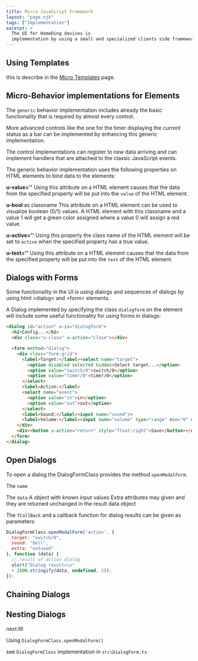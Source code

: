 ```yaml
---
title: Micro JavaScript Framework
layout: "page.njk"
tags: ["Implementation"]
excerpt: >
  The UI for HomeDing devices is 
  implementation by using a small and specialized clients side framework fousing on a small implementation footprint to make it usable in embedded devices.
---
```


## Using Templates

this is describe in the [Micro Templates](/dev/microtemplates.md) page.

<!-- * Task Queue => Promises -->


## Micro-Behavior implementations for Elements

The `generic` behavior implementation includes already the basic functionality that is required by almost every control.

More advanced controls like the one for the timer displaying the current status as a bar can be implemented by enhancing this generic implementation.

The control implementations can register to new data arriving and can implement handlers that are attached to the classic JavaScript events.

The generic behavior implementation uses the following properties on HTML elements to bind data to the elements:

**u-value='<propertyname>'** Using this attribute on a HTML element causes that the data from the specified property will be put into the `value` of the HTML element.

**u-bool** as classname
This attribute on a HTML element can be used to visualize boolean (0/1) values.
A HTML element with this classname and a value 1 will get a green color assigned where a value 0 will assign a red value.

**u-active='<propertyname>'** Using this property the class name of the HTML element will be set to `active` when the specified property has a true value.

**u-text='<propertyname>'** Using this attribute on a HTML element causes that the data from the specified property will be put into the `text` of the HTML element.

<!-- * once buttons -->

<!-- * function binding -->

<!-- * data binding -->


## Dialogs with Forms

Some functionality in the UI is using dialogs and sequences of dialogs by using html &gt;dialog&lt; and &gt;form&lt; elements.

A Dialog implemented by specifying the class `dialogform` on the element will include some useful functionality for using forms in dialogs:

``` html
<dialog id="action" u-is="dialogform">
  <h2>Config...</h2>
  <div class="u-close" u-action="close"></div>

  <form method="dialog">
    <div class="form-grid">
      <label>Target:</label><select name="target">
        <option disabled selected hidden>Select target...</option>
        <option value="switch/0">switch/0</option>
        <option value="timer/0">timer/0</option>
      </select>
      <label>Action:</label>
      <select name="event">
        <option value="in">in</option>
        <option value="out">out</option>
      </select>
      <label>Sound:</label><input name="sound"/>
      <label>Volume:</label><input name="volume" type="range" min="0" max="15" />
    </div>
    <div><button u-action="return" style="float:right">Save</button></div>
  </form>
</dialog>
```

## Open Dialogs

To open a dialog the DialogFormClass provides the method `openModalForm`.

The `name` 

The `data` 
A object with known input values
Extra attributes may given and they are returned unchanged in the result data object

The `fCallBack`
and a callback function for dialog results can be given as parameters:

``` javascript
DialogFormClass.openModalForm('action', {
  target: "switch/0",
  sound: "bell",
  extra: "notused"
}, function (data) {
  // result of action dialog 
  alert("Dialog result=\n"
  + JSON.stringify(data, undefined, 2));
});
```

## Chaining Dialogs
## Nesting Dialogs

next:llll



Using `DialogFormClass.openModalForm()`

see `DialogFormClass` implementation in `src\DialogForm.ts`.


